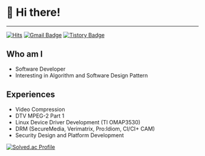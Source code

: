 # 👋 Hi there!

-----------------------
[![Hits](https://hits.seeyoufarm.com/api/count/incr/badge.svg?url=https%3A%2F%2Fgithub.com%2Fheesoon&count_bg=%2379C83D&title_bg=%23555555&icon=&icon_color=%23E7E7E7&title=hits&edge_flat=false)](https://hits.seeyoufarm.com)
[![Gmail Badge](https://img.shields.io/badge/Gmail-D14836?style=flat&logo=Gmail&logoColor=white)](mailto:chipmaker0304@gmail.com)
[![Tistory Badge](https://img.shields.io/badge/Tech%20Blog-555263?style=flat&logoColor=white)](https://chipmaker.tistory.com/)

## Who am I
* Software Developer
* Interesting in Algorithm and Software Design Pattern

## Experiences
* Video Compression
* DTV MPEG-2 Part 1
* Linux Device Driver Development (TI OMAP3530)
* DRM (SecureMedia, Verimatrix, Pro:Idiom, CI/CI+ CAM)
* Security Design and Platform Development

[![Solved.ac Profile](http://mazassumnida.wtf/api/v2/generate_badge?boj=chipmaker0304)](https://solved.ac/chipmaker0304/)

<!--
**heesoon/heesoon** is a ✨ _special_ ✨ repository because its `README.md` (this file) appears on your GitHub profile.
Here are some ideas to get you started:
- 🔭 I’m currently working on ...
- 🌱 I’m currently learning ...
- 👯 I’m looking to collaborate on ...
- 🤔 I’m looking for help with ...
- 💬 Ask me about ...
- 📫 How to reach me: ...
- 😄 Pronouns: ...
- ⚡ Fun fact: ...
<img align='right' src="http://mazassumnida.wtf/api/v2/generate_badge?boj=chipmaker0304">

[![Solved.ac Profile](http://mazassumnida.wtf/api/v2/generate_badge?boj=chipmaker0304)](https://solved.ac/chipmaker0304/)

-->